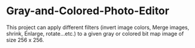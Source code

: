 # Gray-and-Colored-Photo-Editor
This project can apply different filters (invert image colors, Merge images, shrink, Enlarge, rotate…etc.) to a given gray or colored bit map image of size 256 x 256.
